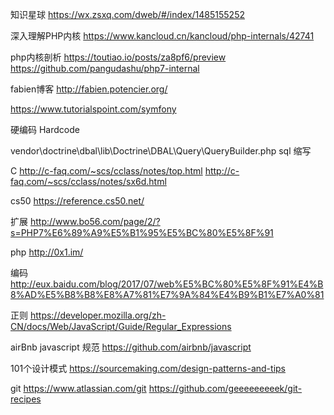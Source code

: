 
知识星球
https://wx.zsxq.com/dweb/#/index/1485155252

深入理解PHP内核
https://www.kancloud.cn/kancloud/php-internals/42741

php内核剖析
https://toutiao.io/posts/za8pf6/preview
https://github.com/pangudashu/php7-internal

fabien博客
http://fabien.potencier.org/


https://www.tutorialspoint.com/symfony

硬编码 Hardcode 

vendor\doctrine\dbal\lib\Doctrine\DBAL\Query\QueryBuilder.php
sql 缩写

C
http://c-faq.com/~scs/cclass/notes/top.html
http://c-faq.com/~scs/cclass/notes/sx6d.html

cs50
https://reference.cs50.net/

扩展
http://www.bo56.com/page/2/?s=PHP7%E6%89%A9%E5%B1%95%E5%BC%80%E5%8F%91


php
http://0x1.im/

编码
http://eux.baidu.com/blog/2017/07/web%E5%BC%80%E5%8F%91%E4%B8%AD%E5%B8%B8%E8%A7%81%E7%9A%84%E4%B9%B1%E7%A0%81


正则
https://developer.mozilla.org/zh-CN/docs/Web/JavaScript/Guide/Regular_Expressions

airBnb javascript 规范
https://github.com/airbnb/javascript

101个设计模式
https://sourcemaking.com/design-patterns-and-tips

git
https://www.atlassian.com/git
https://github.com/geeeeeeeeek/git-recipes

